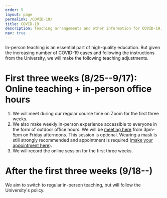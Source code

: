 ```yaml
---
order: 5
layout: page
permalink: /COVID-19/
title: COVID-19
description: Teaching arrangements and other information for COVID-19.
nav: true
---
```


In-person teaching is an essential part of high-quality education. But given the increasing number of COVID-19 cases and following the instructions from the University, we will make the following teaching adjustments.


# First three weeks (8/25--9/17): Online teaching + in-person office hours

1. We will meet during our regular course time on Zoom for the first three weeks. 
2. We also make weekly in-person experience accessible to everyone in the form of outdoor office hours. We will be [meeting here](/assets/img/office_hour.JPG) from 3pm-5pm on Friday afternoons. This session is optional. Wearing a mask is still strongly recommended and appointment is required ([make your appointment here](#)).
3. We will record the online session for the first three weeks.

# After the first three weeks (9/18--)

We aim to switch to regular in-person teaching, but will follow the University's policy.
